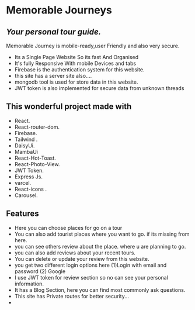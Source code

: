 # Memorable Journeys
## _Your personal tour guide._

<!--[Live Link](https://learn-to-earn-e06dc.web.app/home)-->

Memorable Journey is mobile-ready,user Friendly and also very secure. 

- Its a Single Page Website So its fast And Organised
- It's fully Responsive With mobile Devices and tabs
- Firebase is the authentication system for this website.
- this site has a server site also....
- mongodb tool is used for store data in this website.
- JWT token is also implemented for secure data from unknown threads


## This wonderful project made with 
 - React. <br />
- React-router-dom.<br />
- Firebase.<br />
- Tailwind .<br />
- DaisyUi.<br />
- MambaUi <br />
- React-Hot-Toast.<br />
- React-Photo-View.<br />
- JWT Token.<br />
- Express Js.<br />
- varcel.<br />
- React-icons .<br />
- Carousel.<br />



## Features

 
- Here you can choose places for go on a tour
- You can also add tourist places where you want to go. if its missing from here.
- you can see others review about the place. where u are planning to go.
- you can also add  reviews about your recent tours.
- You can  delete or update your review from this website.
- you get two different login options here (1)Login with email and password (2) Google
- I use JWT token for review section so no can see your personal information.
- It has a Blog Section, here you can find most commonly ask questions.
- This site has  Private routes for better security...
- 